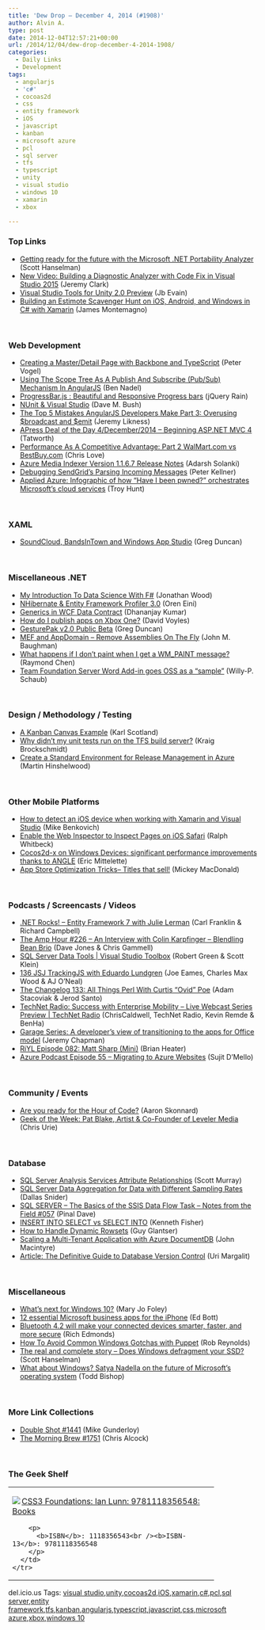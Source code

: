 ```yaml
---
title: 'Dew Drop – December 4, 2014 (#1908)'
author: Alvin A.
type: post
date: 2014-12-04T12:57:21+00:00
url: /2014/12/04/dew-drop-december-4-2014-1908/
categories:
  - Daily Links
  - Development
tags:
  - angularjs
  - 'c#'
  - cocoas2d
  - css
  - entity framework
  - iOS
  - javascript
  - kanban
  - microsoft azure
  - pcl
  - sql server
  - tfs
  - typescript
  - unity
  - visual studio
  - windows 10
  - xamarin
  - xbox

---
```

### <a name="top"></a>Top Links

  * <a href="http://feeds.hanselman.com/~/80143591/0/scotthanselman~Getting-ready-for-the-future-with-the-Microsoft-NET-Portability-Analyzer.aspx" target="_blank">Getting ready for the future with the Microsoft .NET Portability Analyzer</a> (Scott Hanselman)
  * <a href="http://jeremybytes.blogspot.com/2014/12/new-video-building-diagnostic-analyzer.html" target="_blank">New Video: Building a Diagnostic Analyzer with Code Fix in Visual Studio 2015</a> (Jeremy Clark)
  * <a href="http://blogs.msdn.com/b/visualstudio/archive/2014/12/03/visual-studio-tools-for-unity-2-0-preview.aspx" target="_blank">Visual Studio Tools for Unity 2.0 Preview</a> (Jb Evain)
  * <a href="http://motzcod.es/post/104298999392" target="_blank">Building an Estimote Scavenger Hunt on iOS, Android, and Windows in C# with Xamarin</a> (James Montemagno)

&nbsp;

### <a name="web"></a>Web Development

  * <a href="http://visualstudiomagazine.com/articles/2014/11/01/creating-a-master.aspx" target="_blank">Creating a Master/Detail Page with Backbone and TypeScript</a> (Peter Vogel)
  * <a href="http://www.bennadel.com/blog/2734-using-the-scope-tree-as-a-publish-and-subscribe-pub-sub-mechanism-in-angularjs.htm" target="_blank">Using The Scope Tree As A Publish And Subscribe (Pub/Sub) Mechanism In AngularJS</a> (Ben Nadel)
  * <a href="http://feedproxy.google.com/~r/Jqueryrain/~3/DXb_WZ4J9lI/" target="_blank">ProgressBar.js : Beautiful and Responsive Progress bars</a> (jQuery Rain)
  * <a href="http://blog.dmbcllc.com/nunit-visual-studio/" target="_blank">NUnit & Visual Studio</a> (Dave M. Bush)
  * <a href="http://feedproxy.google.com/~r/CSharperImage/~3/7cA7Xp1s8nk/the-top-5-mistakes-angularjs-developers.html" target="_blank">The Top 5 Mistakes AngularJS Developers Make Part 3: Overusing $broadcast and $emit</a> (Jeremy Likness)
  * <a href="http://feedproxy.google.com/~r/geekswithblogs/~3/9vNsWBtIJYs/apress-deal-of-the-day-4december2014---beginning-asp.net-mvc.aspx" target="_blank">APress Deal of the Day 4/December/2014 &#8211; Beginning ASP.NET MVC 4</a> (Tatworth)
  * <a href="http://www.love2dev.com/#!article/Performance-As-A-Competitive-Advantage-Part-2-WalMart-vs-BestBuy" target="_blank">Performance As A Competitive Advantage: Part 2 WalMart.com vs BestBuy.com</a> (Chris Love)
  * <a href="http://azure.microsoft.com/blog/2014/12/03/azure-media-indexer-version-1-1-6-7-release-notes/" target="_blank">Azure Media Indexer Version 1.1.6.7 Release Notes</a> (Adarsh Solanki)
  * <a href="http://peterkellner.net/2014/12/03/debugging-sendgrids-parsing-incoming-messages/" target="_blank">Debugging SendGrid’s Parsing Incoming Messages</a> (Peter Kellner)
  * <a href="http://feedproxy.google.com/~r/TroyHunt/~3/gaKOwuPr_Ow/applied-azure-infographic-of-how-have-i.html" target="_blank">Applied Azure: Infographic of how “Have I been pwned?” orchestrates Microsoft’s cloud services</a> (Troy Hunt)

&nbsp;

### <a name="silverlight"></a>XAML

  * <a href="http://channel9.msdn.com/coding4fun/blog/SoundCloud-BandsInTown-and-Windows-App-Studio" target="_blank">SoundCloud, BandsInTown and Windows App Studio</a> (Greg Duncan)

&nbsp;

### <a name="dotnet"></a>Miscellaneous .NET

  * <a href="http://blog.wintellect.com:80/blogs/jwood/my-introduction-to-data-science-with-f" target="_blank">My Introduction To Data Science With F#</a> (Jonathan Wood)
  * <a href="http://feedproxy.google.com/~r/AyendeRahien/~3/YlxFZta3pi4/nhibernate-entity-framework-profiler-3-0" target="_blank">NHibernate & Entity Framework Profiler 3.0</a> (Oren Eini)
  * <a href="http://debugmode.net/2014/12/04/generics-in-wcf-data-contract/" target="_blank">Generics in WCF Data Contract</a> (Dhananjay Kumar)
  * <a href="http://davevoyles.azurewebsites.net/publish-apps-xbox-one/" target="_blank">How do I publish apps on Xbox One?</a> (David Voyles)
  * <a href="http://channel9.msdn.com/coding4fun/kinect/GesturePak-v20-Public-Beta" target="_blank">GesturePak v2.0 Public Beta</a> (Greg Duncan)
  * <a href="http://www.codeproject.com/Articles/633140/MEF-and-AppDomain-Remove-Assemblies-On-The-Fly" target="_blank">MEF and AppDomain &#8211; Remove Assemblies On The Fly</a> (John M. Baughman)
  * <a href="http://blogs.msdn.com/b/oldnewthing/archive/2014/12/03/10577531.aspx" target="_blank">What happens if I don&#8217;t paint when I get a WM_PAINT message?</a> (Raymond Chen)
  * <a href="http://blogs.msdn.com/b/willy-peter_schaub/archive/2014/12/03/team-foundation-server-word-add-in-goes-oss-as-a-sample.aspx" target="_blank">Team Foundation Server Word Add-in goes OSS as a “sample”</a> (Willy-P. Schaub)

&nbsp;

### <a name="design"></a>Design / Methodology / Testing

  * <a href="http://availagility.co.uk/2014/12/03/a-kanban-canvas-example/" target="_blank">A Kanban Canvas Example</a> (Karl Scotland)
  * <a href="http://www.kraigbrockschmidt.com/2014/12/03/why-didnt-unit-tests-run-tfs-build/" target="_blank">Why didn’t my unit tests run on the TFS build server?</a> (Kraig Brockschmidt)
  * <a href="http://nakedalm.com/create-standard-environment-release-management-azure/" target="_blank">Create a Standard Environment for Release Management in Azure</a> (Martin Hinshelwood)

&nbsp;

### <a name="mobile"></a>Other Mobile Platforms

  * <a href="http://feedproxy.google.com/~r/geekswithblogs/~3/4IYouEWarLc/how-to-detect-an-ios-device-when-working-with-xamarin.aspx" target="_blank">How to detect an iOS device when working with Xamarin and Visual Studio</a> (Mike Benkovich)
  * <a href="http://feedproxy.google.com/~r/RalphWhitbeck/~3/aADvlxwFFTQ/" target="_blank">Enable the Web Inspector to Inspect Pages on iOS Safari</a> (Ralph Whitbeck)
  * <a href="http://msopentech.com/blog/2014/12/03/cocos2d-x-on-windows-devices-significant-performance-improvements-thanks-to-angle/" target="_blank">Cocos2d-x on Windows Devices: significant performance improvements thanks to ANGLE</a> (Eric Mittelette)
  * <a href="http://feedproxy.google.com/~r/CanDevs/~3/fhZTq_CqLZk/app-store-optimization-tricks-titles-that-sell.aspx" target="_blank">App Store Optimization Tricks– Titles that sell!</a> (Mickey MacDonald)

&nbsp;

### <a name="podcasts"></a>Podcasts / Screencasts / Videos

  * <a href="http://www.dotnetrocks.com/default.aspx?ShowNum=1070" target="_blank">.NET Rocks! &#8211; Entity Framework 7 with Julie Lerman</a> (Carl Franklin & Richard Campbell)
  * <a href="http://feedproxy.google.com/~r/TheAmpHour/~3/usqVyUN0MDA/" target="_blank">The Amp Hour #226 – An Interview with Colin Karpfinger – Blendling Bean Brio</a> (Dave Jones & Chris Gammell)
  * <a href="http://channel9.msdn.com/Shows/Visual-Studio-Toolbox/SQL-Server-Data-Tools" target="_blank">SQL Server Data Tools | Visual Studio Toolbox</a> (Robert Green & Scott Klein)
  * <a href="http://devchat.tv/js-jabber/136-jsj-trackingjs-with-eduardo-lundgren" target="_blank">136 JSJ TrackingJS with Eduardo Lundgren</a> (Joe Eames, Charles Max Wood & AJ O&#8217;Neal)
  * <a href="http://5by5.tv/changelog/133" target="_blank">The Changelog 133: All Things Perl With Curtis &#8220;Ovid&#8221; Poe</a> (Adam Stacoviak & Jerod Santo)
  * <a href="http://channel9.msdn.com/Shows/TechNet+Radio/TechNet-Radio-Success-with-Enterprise-Mobility-Live-Webcast-Series-Preview" target="_blank">TechNet Radio: Success with Enterprise Mobility &#8211; Live Webcast Series Preview | TechNet Radio</a> (ChrisCaldwell, TechNet Radio, Kevin Remde & BenHa)
  * <a href="http://blogs.office.com/2014/12/03/garage-series-developers-view-transitioning-apps-office-model/" target="_blank">Garage Series: A developer’s view of transitioning to the apps for Office model</a> (Jeremy Chapman)
  * <a href="http://riyl.podbean.com/e/episode-082-matt-sharp-mini/" target="_blank">RiYL Episode 082: Matt Sharp (Mini)</a> (Brian Heater)
  * <a href="http://azpodcast.azurewebsites.net/post/Episode-55-Migrating-to-Azure-Websites" target="_blank">Azure Podcast Episode 55 &#8211; Migrating to Azure Websites</a> (Sujit D&#8217;Mello)

&nbsp;

### <a name="events"></a>Community / Events

  * <a href="http://blog.pluralsight.com/inc-hour-of-code" target="_blank">Are you ready for the Hour of Code?</a> (Aaron Skonnard)
  * <a href="http://www.geekadelphia.com/2014/12/03/geek-of-the-week-pat-blake-artist-co-founder-of-leveler-media/" target="_blank">Geek of the Week: Pat Blake, Artist & Co-Founder of Leveler Media</a> (Chris Urie)

&nbsp;

### <a name="sql"></a>Database

  * <a href="http://feedproxy.google.com/~r/MSSQLTips-LatestSqlServerTips/~3/CRTjR2fbECw/tip.asp" target="_blank">SQL Server Analysis Services Attribute Relationships</a> (Scott Murray)
  * <a href="http://feedproxy.google.com/~r/MSSQLTips-LatestSqlServerTips/~3/JARdUPZzxAs/tip.asp" target="_blank">SQL Server Data Aggregation for Data with Different Sampling Rates</a> (Dallas Snider)
  * <a href="http://blog.sqlauthority.com/2014/12/04/sql-server-the-basics-of-the-ssis-data-flow-task-notes-from-the-field-057/" target="_blank">SQL SERVER – The Basics of the SSIS Data Flow Task – Notes from the Field #057</a> (Pinal Dave)
  * <a href="http://www.sqlservercentral.com/blogs/sqlstudies/2014/12/03/insert-into-select-vs-select-into/" target="_blank">INSERT INTO SELECT vs SELECT INTO</a> (Kenneth Fisher)
  * <a href="http://www.madeirasql.com/handle-dynamic-rowsets/" target="_blank">How to Handle Dynamic Rowsets</a> (Guy Glantser)
  * <a href="http://azure.microsoft.com/blog/2014/12/03/scaling-a-multi-tenant-application-with-azure-documentdb-2/" target="_blank">Scaling a Multi-Tenant Application with Azure DocumentDB</a> (John Macintyre)
  * <a href="http://www.infoq.com/articles/Database-Version-Control?utm_campaign=infoq_content&utm_source=infoq&utm_medium=feed&utm_term=global" target="_blank">Article: The Definitive Guide to Database Version Control</a> (Uri Margalit)

&nbsp;

### <a name="misc"></a>Miscellaneous

  * <a href="http://www.zdnet.com/whats-next-for-windows-10-7000036358/#ftag=RSS0966a21" target="_blank">What&#8217;s next for Windows 10?</a> (Mary Jo Foley)
  * <a href="http://feedproxy.google.com/~r/zdnet/Bott/~3/XOsXRAVmUt0/" target="_blank">12 essential Microsoft business apps for the iPhone</a> (Ed Bott)
  * <a href="http://feedproxy.google.com/~r/wmexperts/~3/xRVW3-Y7Zfg/story01.htm" target="_blank">Bluetooth 4.2 will make your connected devices smarter, faster, and more secure</a> (Rich Edmonds)
  * <a href="http://feedproxy.google.com/~r/CodeBetter/~3/dKAiZb9CbfM/" target="_blank">How To Avoid Common Windows Gotchas with Puppet</a> (Rob Reynolds)
  * <a href="http://feeds.hanselman.com/~/80152333/0/scotthanselman~The-real-and-complete-story-Does-Windows-defragment-your-SSD.aspx" target="_blank">The real and complete story &#8211; Does Windows defragment your SSD?</a> (Scott Hanselman)
  * <a href="http://feedproxy.google.com/~r/geekwire/~3/Q-qrBhqLoxo/" target="_blank">What about Windows? Satya Nadella on the future of Microsoft’s operating system</a> (Todd Bishop)

&nbsp;

### <a name="links"></a>More Link Collections

  * <a href="http://afreshcup.com/home/2014/12/3/double-shot-1441.html" target="_blank">Double Shot #1441</a> (Mike Gunderloy)
  * <a href="http://feedproxy.google.com/~r/ReflectivePerspective/~3/0LiKvz7Q0aY/" target="_blank">The Morning Brew #1751</a> (Chris Alcock)

&nbsp;

### <a name="shelf"></a>The Geek Shelf

<div id="scid:7dc1bd33-94bd-46fd-a20b-0131235bcd47:ed440b01-f51d-4291-8e1b-6b9523bf6e02" class="wlWriterEditableSmartContent" style="float: none; padding-bottom: 0px; padding-top: 0px; padding-left: 0px; margin: 0px; display: inline; padding-right: 0px">
  <table cellspacing="0" cellpadding="2" width="400" border="0" unselectable="on">
    <tr>
      <td valign="top" width="400">
        <p>
          <a title="CSS3 Foundations: Ian Lunn: 9781118356548: Books" href="http://www.amazon.com/exec/obidos/ASIN/1118356543/alvinashcraft-20"><img data-recalc-dims="1" decoding="async" src="https://i0.wp.com/images.amazon.com/images/P/1118356543.01.MZZZZZZZ.jpg?w=660" border="0" align="left" style="float:left" />CSS3 Foundations: Ian Lunn: 9781118356548: Books</a>
        </p>
        
        <p>
          <b>ISBN</b>: 1118356543<br /><b>ISBN-13</b>: 9781118356548
        </p>
      </td>
    </tr>
  </table>
</div>

<div id="scid:0767317B-992E-4b12-91E0-4F059A8CECA8:9c5c8750-8801-4007-81ac-d221735b5db6" class="wlWriterEditableSmartContent" style="float: none; padding-bottom: 0px; padding-top: 0px; padding-left: 0px; margin: 0px; display: inline; padding-right: 0px">
  del.icio.us Tags: <a href="http://del.icio.us/popular/visual+studio" rel="tag">visual studio</a>,<a href="http://del.icio.us/popular/unity" rel="tag">unity</a>,<a href="http://del.icio.us/popular/cocoas2d" rel="tag">cocoas2d</a>,<a href="http://del.icio.us/popular/iOS" rel="tag">iOS</a>,<a href="http://del.icio.us/popular/xamarin" rel="tag">xamarin</a>,<a href="http://del.icio.us/popular/c%23" rel="tag">c#</a>,<a href="http://del.icio.us/popular/pcl" rel="tag">pcl</a>,<a href="http://del.icio.us/popular/sql+server" rel="tag">sql server</a>,<a href="http://del.icio.us/popular/entity+framework" rel="tag">entity framework</a>,<a href="http://del.icio.us/popular/tfs" rel="tag">tfs</a>,<a href="http://del.icio.us/popular/kanban" rel="tag">kanban</a>,<a href="http://del.icio.us/popular/angularjs" rel="tag">angularjs</a>,<a href="http://del.icio.us/popular/typescript" rel="tag">typescript</a>,<a href="http://del.icio.us/popular/javascript" rel="tag">javascript</a>,<a href="http://del.icio.us/popular/css" rel="tag">css</a>,<a href="http://del.icio.us/popular/microsoft+azure" rel="tag">microsoft azure</a>,<a href="http://del.icio.us/popular/xbox" rel="tag">xbox</a>,<a href="http://del.icio.us/popular/windows+10" rel="tag">windows 10</a>
</div>